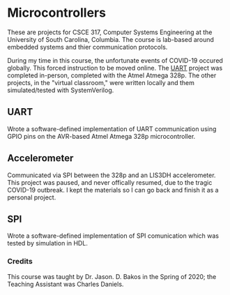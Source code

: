 # Microcontrollers
These are projects for CSCE 317, Computer Systems Engineering at the University of South Carolina, Columbia. The course is lab-based around embedded systems and thier communication protocols.

During my time in this course, the unfortunate events of COVID-19 occured globally. This forced instruction to be moved online. 
The [UART](#UART) project was completed in-person, completed with the Atmel Atmega 328p. The other projects, in the "virtual classroom," were written locally and them simulated/tested with SystemVerilog. 

## UART
Wrote a software-defined implementation of UART communication using GPIO pins on the AVR-based Atmel Atmega 328p microcontroller.

## Accelerometer
Communicated via SPI between the 328p and an LIS3DH accelerometer. This project was paused, and never offically resumed, due to the tragic COVID-19 outbreak. I kept the materials so I can go back and finish it as a personal project.   

## SPI
Wrote a software-defined implementation of SPI comunication which was tested by simulation in HDL.

### Credits
This course was taught by Dr. Jason. D. Bakos in the Spring of 2020; the Teaching Assistant was Charles Daniels.
